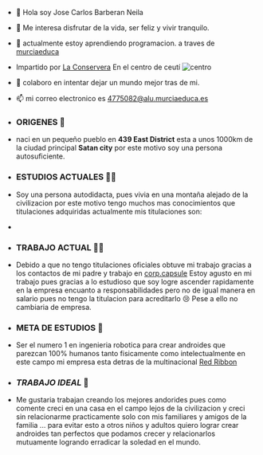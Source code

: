 - 👋 Hola soy Jose Carlos Barberan Neila
- 👀 Me interesa disfrutar de la vida, ser feliz y vivir tranquilo. 
- 🌱 actualmente estoy aprendiendo programacion. a traves de [murciaeduca](https://ead.murciaeduca.es/)
- Impartido por [La Conservera](https://sites.google.com/view/fplaconservera) En el centro de ceutí ![centro](https://i.postimg.cc/Z5YXNL6G/los-albares.jpg)
- 💞️ colaboro en intentar dejar un mundo mejor tras de mi.
- :mailbox: mi correo electronico es 4775082@alu.murciaeduca.es

- ### **ORIGENES** 🏡
-  naci en un pequeño pueblo en **439 East District** esta a unos 1000km de la ciudad principal **Satan city** por este motivo soy una persona autosuficiente.

-   ### **ESTUDIOS ACTUALES** 👨‍🎓
-   Soy una persona autodidacta, pues vivia en una montaña alejado de la civilizacion por este motivo tengo muchos mas conocimientos que titulaciones adquiridas actualmente mis titulaciones son:
-   
-   ### **TRABAJO ACTUAL** 👨‍💼
-   Debido a que no tengo titulaciones oficiales obtuve mi trabajo gracias a los contactos de mi padre y trabajo en [corp.capsule](https://e7.pngegg.com/pngimages/136/911/png-clipart-logo-brand-emblem-hoi-poi-kapsula-capsule-corp-emblem-logo.png) Estoy agusto en mi trabajo pues gracias a lo estudioso que soy logre ascender rapidamente en la empresa encuanto a responsabilidades pero no de igual manera en salario pues no tengo la titulacion para acreditarlo 😢 Pese a ello no cambiaria de empresa. 
-   ### **META DE ESTUDIOS** 🤖
-   Ser el numero 1 en ingenieria robotica para crear androides que parezcan 100% humanos tanto fisicamente como intelectualmente en este campo mi empresa esta detras de la multinacional [Red Ribbon](https://www.google.com/url?sa=i&url=https%3A%2F%2Fdragonball.fandom.com%2Fes%2Fwiki%2FEj%25C3%25A9rcito_del_List%25C3%25B3n_Rojo&psig=AOvVaw3UYZTFGVlWfcBzmjtmnKIt&ust=1730357557719000&source=images&cd=vfe&opi=89978449&ved=0CBQQjRxqFwoTCLjW4LLCtYkDFQAAAAAdAAAAABAE)
-   ### ***TRABAJO IDEAL*** 🤑
-   Me gustaria trabajan creando los mejores andorides pues como comente creci en una casa en el campo lejos de la civilizacion y creci sin relacionarme practicamente solo con mis familiares y amigos de la familia ... para evitar esto a otros niños y adultos quiero lograr crear androides tan perfectos que podamos crecer y relacionarlos mutuamente logrando erradicar la soledad en el mundo.


<!---
JCBN94/JCBN94 is a ✨ special ✨ repository because its `README.md` (this file) appears on your GitHub profile.
You can click the Preview link to take a look at your changes.
--->
